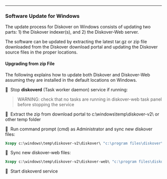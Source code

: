 ___
### Software Update for Windows

The update process for Diskover on Windows consists of updating two parts: 1) the Diskover indexer(s), and 2) the Diskover-Web server.

The software can be updated by extracting the latest tar.gz or zip file downloaded from the Diskover download portal and updating the Diskover source files in the proper locations.

#### Upgrading from zip File

The following explains how to update both Diskover and Diskover-Web assuming they are installed in the default locations on Windows.

🔴 &nbsp;Stop **diskoverd** (Task worker daemon) service if running:
>WARNING: check that no tasks are running in diskover-web task panel before stopping the service

🔴 &nbsp;Extract the zip from download portal to c:\windows\temp\diskover-v2\ or other temp folder

🔴 &nbsp;Run command prompt (cmd) as Administrator and sync new diskover files:

```cmd
Xcopy c:\windows\temp\diskover-v2\diskover\ "c:\program files\diskover\" /e /d /c /y
```

🔴 &nbsp;Sync new diskover-web files:
```cmd
Xcopy c:\windows\temp\diskover-v2\diskover-web\ "c:\program files\diskover-web\" /e /d /c /y
```

🔴 &nbsp;Start diskoverd service
